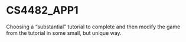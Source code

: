 # CS4482_APP1
Choosing a “substantial” tutorial to complete and then modify the game from the tutorial in some small, but unique way.
